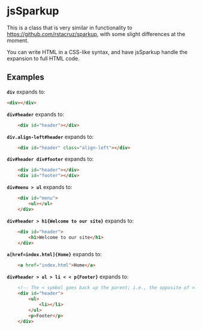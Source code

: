 jsSparkup
=========

This is a class that is very similar in functionality to 
https://github.com/rstacruz/sparkup, with some slight differences at the moment.

You can write HTML in a CSS-like syntax, and have jsSparkup handle the expansion to full HTML code.

Examples
--------

**`div`** expands to:

```html
<div></div>
```

**`div#header`** expands to:

```html
    <div id="header"></div>
```

**`div.align-left#header`** expands to:

```html
    <div id="header" class="align-left"></div>
```

**`div#header div#footer`** expands to:

```html
    <div id="header"></div>
    <div id="footer"></div>
```

**`div#menu > ul`** expands to:

```html
    <div id="menu">
        <ul></ul>
    </div>
```

**`div#header > h1{Welcome to our site}`** expands to:

```html
    <div id="header">
        <h1>Welcome to our site</h1>
    </div>
```

**`a[href=index.html]{Home}`** expands to:

```html
    <a href="index.html">Home</a>
```


**`div#header > ul > li < < p{Footer}`** expands to:

```html
    <!-- The < symbol goes back up the parent; i.e., the opposite of >. -->
    <div id="header">
        <ul>
            <li></li>
        </ul>
        <p>Footer</p>
    </div>
```
